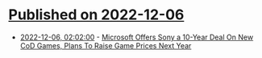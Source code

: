 # [Published on 2022-12-06](index.md)

* [2022-12-06, 02:02:00](https://games.slashdot.org/story/22/12/05/2333256/microsoft-offers-sony-a-10-year-deal-on-new-cod-games-plans-to-raise-game-prices-next-year?utm_source=rss1.0mainlinkanon&utm_medium=feed) - [Microsoft Offers Sony a 10-Year Deal On New CoD Games, Plans To Raise Game Prices Next Year](https://games.slashdot.org/story/22/12/05/2333256/microsoft-offers-sony-a-10-year-deal-on-new-cod-games-plans-to-raise-game-prices-next-year?utm_source=rss1.0mainlinkanon&utm_medium=feed)
